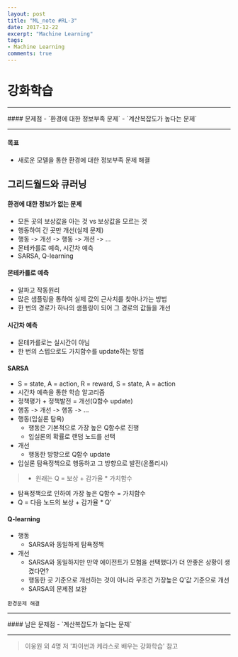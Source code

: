 ```yaml
---
layout: post
title: "ML_note #RL-3"
date: 2017-12-22
excerpt: "Machine Learning"
tags:
- Machine Learning
comments: true
---
```


# 강화학습

<hr/>
#### 문제점
- `환경에 대한 정보부족 문제`
- `계산복잡도가 높다는 문제`

<hr/>

#### 목표
- 새로운 모델을 통한 환경에 대한 정보부족 문제 해결

## 그리드월드와 큐러닝
#### 환경에 대한 정보가 없는 문제
- 모든 곳의 보상값을 아는 것 vs 보상값을 모르는 것
- 행동하여 간 곳만 개선(실제 문제)
- 행동 -> 개선 -> 행동 -> 개션 -> ...
- 몬테카를로 예측, 시간차 예측
- SARSA, Q-learning

#### 몬테카를로 예측
- 알파고 작동원리
- 많은 샘플링을 통하여 실제 값의 근사치를 찾아나가는 방법
- 한 번의 경로가 하나의 샘플링이 되어 그 경로의 값들을 개선


#### 시간차 예측
- 몬테카를로는 실시간이 아님
- 한 번의 스텝으로도 가치함수를 update하는 방법

#### SARSA
- S = state, A = action, R = reward, S = state, A = action
- 시간차 예측을 통한 학습 알고리즘
- 정책평가 + 정책발전 = 개선(Q함수 update)
- 행동 -> 개선 -> 행동 -> …
- 행동(입실론 탐욕)
  - 행동은 기본적으로 가장 높은 Q함수로 진행
  - 입실론의 확률로 랜덤 노드를 선택
- 개선
  - 행동한 방향으로 Q함수 update
- 입실론 탐욕정책으로 행동하고 그 방향으로 발전(온폴리시)

> - 원래는 Q = 보상 + 감가율 \* 가치함수
- 탐욕정책으로 인하여 가장 높은 Q함수 = 가치함수
- Q = 다음 노드의 보상 + 감가율 * Q'

#### Q-learning
- 행동
  - SARSA와 동일하게 탐욕정책
- 개선
  - SARSA와 동일하지만 만약 에이전트가 모험을 선택했다가 더 안좋은 상황이 생겼다면?
  - 행동한 곳 기준으로 개선하는 것이 아니라 무조건 가장높은 Q'값 기준으로 개선
  - SARSA의 문제점 보완

`환경문제 해결`

<hr/>
#### 남은 문제점
- `계산복잡도가 높다는 문제`

<hr/>

> 이웅원 외 4명 저 '파이썬과 케라스로 배우는 강화학습' 참고
